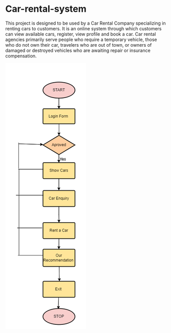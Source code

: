 # Car-rental-system
This project is designed to be used by a Car Rental Company specializing in renting 
cars to customers.
It is an online system through which customers can view available cars, register, view 
profile and book a car. Car rental agencies primarily serve people who require a 
temporary vehicle, those who do not own their car, travelers who are out of town, 
or owners of damaged or destroyed vehicles who are awaiting repair or insurance 
compensation.


<img src="final.png" alt="Alt text" title="Optional title">

